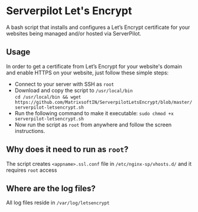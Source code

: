 # Serverpilot Let's Encrypt
A bash script that installs and configures a Let’s Encrypt certificate for your websites being managed and/or hosted via ServerPilot.

## Usage
In order to get a certificate from Let’s Encrypt for your website's domain and enable HTTPS on your website, just follow these simple steps:
- Connect to your server with SSH as `root`
- Download and copy the script to `/usr/local/bin`  
  `cd /usr/local/bin && wget https://github.com/MatrixsoftIN/ServerpilotLetsEncrypt/blob/master/serverpilot-letsencrypt.sh`
- Run the following command to make it executable:  `sudo chmod +x serverpilot-letsencrypt.sh`
- Now run the script as `root` from anywhere and follow the screen instructions.

## Why does it need to run as `root`?
The script creates `<appname>.ssl.conf` file in `/etc/nginx-sp/vhosts.d/` and it requires `root` access

## Where are the log files?
All log files reside in `/var/log/letsencrypt`
